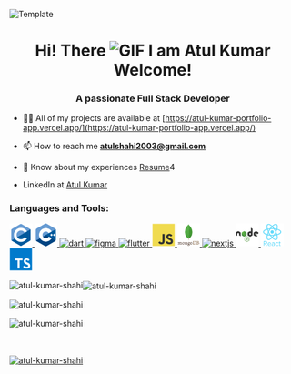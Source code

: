 ![Template](https://raw.githubusercontent.com/halfrost/halfrost/master/icons/header_.png)

<div align="center">
  <h1>Hi! There <img src="https://user-images.githubusercontent.com/18350557/176309783-0785949b-9127-417c-8b55-ab5a4333674e.gif" alt="GIF" /> I am Atul Kumar Welcome!</h1>
</div>
<h3 align="center">A passionate Full Stack Developer</h3>


- 👨‍💻 All of my projects are available at [https://atul-kumar-portfolio-app.vercel.app/](https://atul-kumar-portfolio-app.vercel.app/)

- 📫 How to reach me **atulshahi2003@gmail.com**

- 📄 Know about my experiences [Resume](https://drive.google.com/file/d/19bA6swa9yUYHwudjnwuNRkC7PHutT_eG/view?usp=sharing)4

-  LinkedIn at [Atul Kumar](https://www.linkedin.com/in/atul-kumar-a5a378238/)



<h3 align="left" >Languages and Tools:</h3>


<p align="left"> <a href="https://www.cprogramming.com/" target="_blank" rel="noreferrer"> <img src="https://raw.githubusercontent.com/devicons/devicon/master/icons/c/c-original.svg" alt="c" width="40" height="40"/> </a> <a href="https://www.w3schools.com/cpp/" target="_blank" rel="noreferrer"> <img src="https://raw.githubusercontent.com/devicons/devicon/master/icons/cplusplus/cplusplus-original.svg" alt="cplusplus" width="40" height="40"/> </a> <a href="https://dart.dev" target="_blank" rel="noreferrer"> <img src="https://www.vectorlogo.zone/logos/dartlang/dartlang-icon.svg" alt="dart" width="40" height="40"/> </a> <a href="https://www.figma.com/" target="_blank" rel="noreferrer"> <img src="https://www.vectorlogo.zone/logos/figma/figma-icon.svg" alt="figma" width="40" height="40"/> </a> <a href="https://firebase.google.com/" target="_blank" rel="noreferrer">  </a> <a href="https://flutter.dev" target="_blank" rel="noreferrer"> <img src="https://www.vectorlogo.zone/logos/flutterio/flutterio-icon.svg" alt="flutter" width="40" height="40"/> </a> <a href="https://developer.mozilla.org/en-US/docs/Web/JavaScript" target="_blank" rel="noreferrer"> <img src="https://raw.githubusercontent.com/devicons/devicon/master/icons/javascript/javascript-original.svg" alt="javascript" width="40" height="40"/> </a> <a href="https://www.mongodb.com/" target="_blank" rel="noreferrer"> <img src="https://raw.githubusercontent.com/devicons/devicon/master/icons/mongodb/mongodb-original-wordmark.svg" alt="mongodb" width="40" height="40"/> </a> <a href="https://nextjs.org/" target="_blank" rel="noreferrer"> <img src="https://cdn.worldvectorlogo.com/logos/nextjs-2.svg" alt="nextjs" width="40" height="40"/> </a> <a href="https://nodejs.org" target="_blank" rel="noreferrer"> <img src="https://raw.githubusercontent.com/devicons/devicon/master/icons/nodejs/nodejs-original-wordmark.svg" alt="nodejs" width="40" height="40"/> </a> <a href="https://reactjs.org/" target="_blank" rel="noreferrer"> <img src="https://raw.githubusercontent.com/devicons/devicon/master/icons/react/react-original-wordmark.svg" alt="react" width="40" height="40"/> </a> <a href="https://www.typescriptlang.org/" target="_blank" rel="noreferrer"> <img src="https://raw.githubusercontent.com/devicons/devicon/master/icons/typescript/typescript-original.svg" alt="typescript" width="40" height="40"/> </a> </p>

<p>
  <img align="left" src="https://github-readme-stats.vercel.app/api/top-langs?username=atul-kumar-shahi&show_icons=true&locale=en&layout=compact&theme=dark" alt="atul-kumar-shahi" />
</p>

<p>
  <img align="center" src="https://github-readme-stats.vercel.app/api?username=atul-kumar-shahi&show_icons=true&locale=en&theme=dark" alt="atul-kumar-shahi" />
</p>


<p><img align="center" src="https://github-readme-streak-stats.herokuapp.com/?user=atul-kumar-shahi&theme=dark" alt="atul-kumar-shahi" /></p>

<p><img align="center" src="https://github-readme-streak-stats.herokuapp.com/?user=atul-kumar-shahi&theme=dark" alt="atul-kumar-shahi" /></p>



<div style="padding: 20px 0;">
  <p align="left">
    <a href="https://github.com/ryo-ma/github-profile-trophy">
      <img src="https://github-profile-trophy.vercel.app/?username=atul-kumar-shahi&theme=dark" alt="atul-kumar-shahi" />
    </a>
  </p>
</div>
